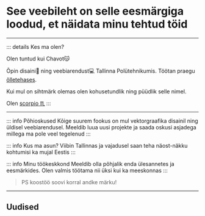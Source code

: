# See veebileht on selle eesmärgiga loodud, et näidata minu tehtud töid
---



::: details Kes ma olen?

 Olen tuntud kui Chavot😽

Õpin disaini🎨 ning veebiarendust💻 Tallinna Polütehnikumis. Töötan praegu [õlletehases](https://saku.ee/et/).

Kui mul on sihtmärk olemas olen kohusetundlik ning püüdlik selle nimel.

Olen [scorpio ♏](https://www.horoscope.com/zodiac-signs/scorpio)
:::

---





::: info Põhioskused
Kõige suurem fookus on mul vektorgraafika disainil ning üldisel veebiarendusel. Meeldib luua uusi projekte ja saada oskusi asjadega millega ma pole veel tegelenud
:::

::: info Kus ma asun?
Viibin Tallinnas ja vajadusel saan teha näost-näkku kohtumisi ka mujal Eestis
:::

::: info Minu töökeskkond
Meeldib olla põhjalik enda ülesannetes ja eesmärkides. Olen valmis töötama nii üksi kui ka meeskonnas
:::





> PS koostöö soovi korral andke märku! 
---


## Uudised
